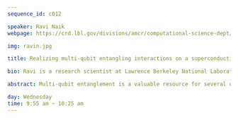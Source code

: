 ```yaml
---
sequence_id: c012

speaker: Ravi Naik
webpage: https://crd.lbl.gov/divisions/amcr/computational-science-dept/quist/quist-staff/ravi-naik/

img: ravin.jpg

title: Realizing multi-qubit entangling interactions on a superconducting circuit testbed with quantum control

bio: Ravi is a research scientist at Lawrence Berkeley National Laboratory and Head of Measurement at the Advanced Quantum Testbed. He received his PhD at the University of Chicago, working with Professor David Schuster on quantum information science with multimode superconducting circuit quantum electrodynamics. His current research focuses on development of high-performance superconducting circuit quantum processors with novel quantum controls for qubits and qudits.

abstract: Multi-qubit entanglement is a valuable resource for several quantum information science applications, including quantum many-body simulation and quantum error correction. However, traditional approaches to control of quantum devices rely on pairwise interactions, making multi-qubit gates costly to execute. This is particularly a challenge for superconducting devices, where connectivity is fixed and restricted to pairwise coupling in almost all cases. Here, we demonstrate a single-step three-qubit gate, the iToffoli, on a fixed-frequency, fixed-coupling superconducting processor using microwave quantum control. The technique leverages simultaneous, non-commuting pairwise entangling drives to realize the gate with fidelity over 98%. This approach represents a novel approach to efficient multi-qubit interactions in limited connectivity systems.

day: Wednesday
time: 9:55 am ~ 10:25 am
---
```


